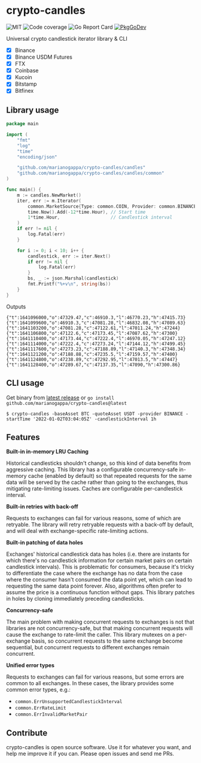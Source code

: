 # crypto-candles

![MIT](https://img.shields.io/github/license/marianogappa/crypto-candles)
![Code coverage](https://img.shields.io/codecov/c/github/marianogappa/crypto-candles)
![Go Report Card](https://goreportcard.com/badge/github.com/marianogappa/crypto-candles)
[![PkgGoDev](https://pkg.go.dev/badge/github.com/marianogappa/crypto-candles)](https://pkg.go.dev/github.com/marianogappa/crypto-candles)

Universal crypto candlestick iterator library &amp; CLI

- [x] Binance
- [x] Binance USDM Futures
- [x] FTX
- [x] Coinbase
- [x] Kucoin
- [x] Bitstamp
- [x] Bitfinex

## Library usage

```go
package main

import (
	"fmt"
	"log"
	"time"
	"encoding/json"

	"github.com/marianogappa/crypto-candles/candles"
	"github.com/marianogappa/crypto-candles/candles/common"
)

func main() {
	m := candles.NewMarket()
	iter, err := m.Iterator(
		common.MarketSource{Type: common.COIN, Provider: common.BINANCE, BaseAsset: "BTC", QuoteAsset: "USDT"},
		time.Now().Add(-12*time.Hour), // Start time
		1*time.Hour,                   // Candlestick interval
	)
	if err != nil {
		log.Fatal(err)
	}

	for i := 0; i < 10; i++ {
		candlestick, err := iter.Next()
		if err != nil {
			log.Fatal(err)
		}
		bs, _ := json.Marshal(candlestick)
		fmt.Printf("%+v\n", string(bs))
	}
}
```

Outputs

```
{"t":1641096000,"o":47329.47,"c":46910.3,"l":46770.23,"h":47415.73}
{"t":1641099600,"o":46910.3,"c":47081.28,"l":46832.08,"h":47089.63}
{"t":1641103200,"o":47081.28,"c":47122.61,"l":47011.24,"h":47244}
{"t":1641106800,"o":47122.6,"c":47173.45,"l":47087.62,"h":47300}
{"t":1641110400,"o":47173.44,"c":47222.4,"l":46970.05,"h":47247.12}
{"t":1641114000,"o":47222.4,"c":47273.24,"l":47144.12,"h":47499.45}
{"t":1641117600,"o":47273.23,"c":47188.89,"l":47140.3,"h":47348.34}
{"t":1641121200,"o":47188.88,"c":47235.5,"l":47159.57,"h":47400}
{"t":1641124800,"o":47238.89,"c":47292.95,"l":47013.5,"h":47447}
{"t":1641128400,"o":47289.67,"c":47137.35,"l":47090,"h":47300.86}
```

## CLI usage

Get binary from [latest release](https://github.com/marianogappa/crypto-candles/releases/latest) or `go install github.com/marianogappa/crypto-candles@latest`

```shell
$ crypto-candles -baseAsset BTC -quoteAsset USDT -provider BINANCE -startTime '2022-01-02T03:04:05Z' -candlestickInterval 1h
```

## Features

**Built-in in-memory LRU Caching**

Historical candlesticks shouldn't change, so this kind of data benefits from aggressive caching. This library has a configurable concurrency-safe in-memory cache (enabled by default) so that repeated requests for the same data will be served by the cache rather than going to the exchanges, thus mitigating rate-limiting issues. Caches are configurable per-candlestick interval.

**Built-in retries with back-off**

Requests to exchanges can fail for various reasons, some of which are retryable. The library will retry retryable requests with a back-off by default, and will deal with exchange-specific rate-limiting actions.

**Built-in patching of data holes**

Exchanges' historical candlestick data has holes (i.e. there are instants for which there's no candlestick information for certain market pairs on certain candlestick intervals). This is problematic for consumers, because it's tricky to differentiate the case where the exchange has no data from the case where the consumer hasn't consumed the data point yet, which can lead to requesting the same data point forever. Also, algorithms often prefer to assume the price is a continuous function without gaps. This library patches in holes by cloning immediately preceding candlesticks.

**Concurrency-safe**

The main problem with making concurrent requests to exchanges is not that libraries are not concurrency-safe, but that making concurrent requests will cause the exchange to rate-limit the caller. This library mutexes on a per-exchange basis, so concurrent requests to the same exchange become sequential, but concurrent requests to different exchanges remain concurrent.

**Unified error types**

Requests to exchanges can fail for various reasons, but some errors are common to all exchanges. In these cases, the library provides some common error types, e.g.:

- `common.ErrUnsupportedCandlestickInterval`
- `common.ErrRateLimit`
- `common.ErrInvalidMarketPair`

## Contribute

crypto-candles is open source software. Use it for whatever you want, and help me improve it if you can. Please open issues and send me PRs.
